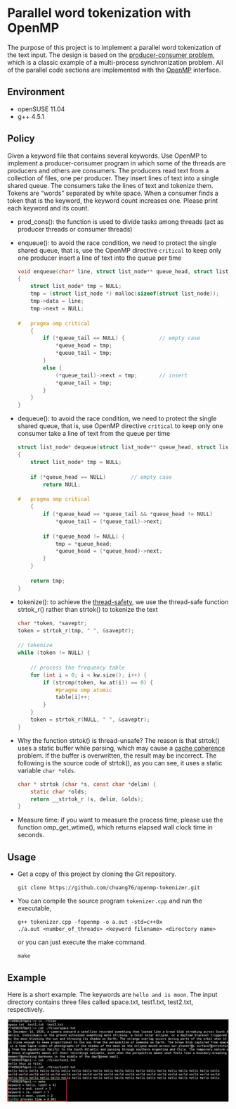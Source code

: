# Parallel word tokenization with OpenMP

The purpose of this project is to implement a parallel word tokenization of the text input. The design is based on the [producer-consumer problem](https://en.wikipedia.org/wiki/Producer%E2%80%93consumer_problem), which is a classic example of a multi-process synchronization problem. All of the parallel code sections are implemented with the [OpenMP](https://en.wikipedia.org/wiki/OpenMP) interface. 



## Environment

- openSUSE 11.04
- g++ 4.5.1



## Policy

Given a keyword file that contains several keywords. Use OpenMP to implement a producer-consumer program in which some of the threads are producers and others are consumers. The producers read text from a collection of files, one per producer. They insert lines of text into a single shared queue. The consumers take the lines of text and tokenize them. Tokens are “words” separated by white space. When a consumer finds a token that is the keyword, the keyword count increases one. Please print each keyword and its count.

- prod_cons(): the function is used to divide tasks among threads (act as producer threads or consumer threads)

- enqueue(): to avoid the race condition, we need to protect the single shared queue, that is, use the OpenMP directive `critical` to keep only one producer insert a line of text into the queue per time

  ```c++
  void enqueue(char* line, struct list_node** queue_head, struct list_node** queue_tail)
  {
      struct list_node* tmp = NULL; 
      tmp = (struct list_node *) malloc(sizeof(struct list_node)); 
      tmp->data = line; 
      tmp->next = NULL;              
  
  #   pragma omp critical 
      {
          if (*queue_tail == NULL) {           // empty case
              *queue_head = tmp;      
              *queue_tail = tmp; 
          }
          else {
              (*queue_tail)->next = tmp;       // insert 
              *queue_tail = tmp; 
          }
      }
  }
  ```

- dequeue(): to avoid the race condition, we need to protect the single shared queue, that is, use OpenMP directive `critical` to keep only one consumer take a line of text from the queue per time

  ```c++
  struct list_node* dequeue(struct list_node** queue_head, struct list_node** queue_tail)
  {
      struct list_node* tmp = NULL; 
  
      if (*queue_head == NULL)        // empty case
          return NULL; 
  
  #   pragma omp critical
      {
          if (*queue_head == *queue_tail && *queue_head != NULL) 
              *queue_tail = (*queue_tail)->next;      
  
          if (*queue_head != NULL) {
              tmp = *queue_head; 
              *queue_head = (*queue_head)->next;      
          }
      }
  
      return tmp; 
  }
  ```

- tokenize(): to achieve the [thread-safety](https://en.wikipedia.org/wiki/Thread_safety), we use the thread-safe function strtok_r() rather than strtok() to tokenize the text

  ```c++
  char *token, *saveptr;
  token = strtok_r(tmp, " ", &saveptr);
  
  // tokenize 
  while (token != NULL) {
      
      // process the frequency table 
      for (int i = 0; i < kw.size(); i++) {
          if (strcmp(token, kw.at(i)) == 0) {
              #pragma omp atomic
              table[i]++;
          }
      }
      token = strtok_r(NULL, " ", &saveptr);
  }
  ```

- Why the function strtok() is thread-unsafe? The reason is that strtok() uses a static buffer while parsing, which may cause a [cache coherence](https://en.wikipedia.org/wiki/Cache_coherence) problem. If the buffer is overwritten, the result may be incorrect. The following is the source code of strtok(), as you can see, it uses a static variable `char *olds`. 

  ```c
  char * strtok (char *s, const char *delim) {
      static char *olds;
      return __strtok_r (s, delim, &olds);
  }
  ```
  
- Measure time: if you want to measure the process time, please use the function omp_get_wtime(), which returns elapsed wall clock time in seconds.

  

## Usage

- Get a copy of this project by cloning the Git repository.

  ```
  git clone https://github.com/chuang76/openmp-tokenizer.git
  ```

- You can compile the source program `tokenizer.cpp` and run the executable, 

  ```
  g++ tokenizer.cpp -fopenmp -o a.out -std=c++0x
  ./a.out <number_of_threads> <keyword filename> <directory name>
  ```

  or you can just execute the make command. 

  ```
  make
  ```

  

## Example

Here is a short example. The keywords are `hello and is moon`. The input directory contains three files called space.txt, test1.txt, test2.txt, respectively. 

![](https://github.com/chuang76/openmp-tokenizer/blob/main/example.png?raw=true)